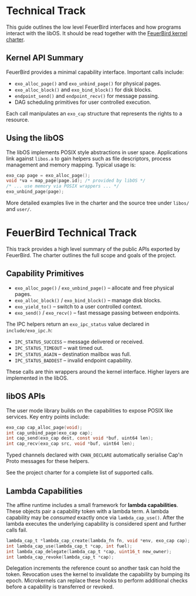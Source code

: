 # Technical Track

This guide outlines the low level FeuerBird interfaces and how programs interact with the libOS. It should be read together with the [FeuerBird kernel charter](phoenixkernel.md).

## Kernel API Summary

FeuerBird provides a minimal capability interface. Important calls include:

- `exo_alloc_page()` and `exo_unbind_page()` for physical pages.
- `exo_alloc_block()` and `exo_bind_block()` for disk blocks.
- `endpoint_send()` and `endpoint_recv()` for message passing.
- DAG scheduling primitives for user controlled execution.

Each call manipulates an `exo_cap` structure that represents the rights to a resource.

## Using the libOS

The libOS implements POSIX style abstractions in user space. Applications link against `libos.a` to gain helpers such as file descriptors, process management and memory mapping. Typical usage is:

```c
exo_cap page = exo_alloc_page();
void *va = map_page(page.id); /* provided by libOS */
/* ... use memory via POSIX wrappers ... */
exo_unbind_page(page);
```

More detailed examples live in the charter and the source tree under `libos/` and `user/`.
# FeuerBird Technical Track

This track provides a high level summary of the public APIs exported by FeuerBird.
The charter outlines the full scope and goals of the project.

## Capability Primitives

- `exo_alloc_page()` / `exo_unbind_page()` – allocate and free physical pages.
- `exo_alloc_block()` / `exo_bind_block()` – manage disk blocks.
- `exo_yield_to()` – switch to a user controlled context.
- `exo_send()` / `exo_recv()` – fast message passing between endpoints.

The IPC helpers return an `exo_ipc_status` value declared in
`include/exo_ipc.h`:

- `IPC_STATUS_SUCCESS` – message delivered or received.
- `IPC_STATUS_TIMEOUT` – wait timed out.
- `IPC_STATUS_AGAIN`   – destination mailbox was full.
- `IPC_STATUS_BADDEST` – invalid endpoint capability.

These calls are thin wrappers around the kernel interface.  Higher layers
are implemented in the libOS.

## libOS APIs

The user mode library builds on the capabilities to expose POSIX like
services. Key entry points include:

```c
exo_cap cap_alloc_page(void);
int cap_unbind_page(exo_cap cap);
int cap_send(exo_cap dest, const void *buf, uint64 len);
int cap_recv(exo_cap src, void *buf, uint64 len);
```

Typed channels declared with `CHAN_DECLARE` automatically serialise Cap'n
Proto messages for these helpers.

See the project charter for a complete list of supported calls.

## Lambda Capabilities

The affine runtime includes a small framework for **lambda capabilities**.
These objects pair a capability token with a lambda term.  A lambda
capability may be *consumed* exactly once via `lambda_cap_use()`.  After the
lambda executes the underlying capability is considered spent and further
calls fail.

```c
lambda_cap_t *lambda_cap_create(lambda_fn fn, void *env, exo_cap cap);
int lambda_cap_use(lambda_cap_t *cap, int fuel);
int lambda_cap_delegate(lambda_cap_t *cap, uint16_t new_owner);
int lambda_cap_revoke(lambda_cap_t *cap);
```

Delegation increments the reference count so another task can hold the token.
Revocation uses the kernel to invalidate the capability by bumping its epoch.
Microkernels can replace these hooks to perform additional checks before a
capability is transferred or revoked.
